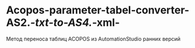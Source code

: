 # Acopos-parameter-tabel-converter-AS2._-txt-to-AS4._-xml-
Метод переноса таблиц ACOPOS из AutomationStudio ранних версий
